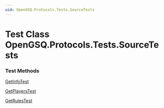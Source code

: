 ```yaml
---
uid: OpenGSQ.Protocols.Tests.SourceTests
---
```


# Test Class OpenGSQ.Protocols.Tests.SourceTests

### Test Methods

[GetInfoTest](xref:OpenGSQ.Protocols.Tests.SourceTests.GetInfoTest)

[GetPlayersTest](xref:OpenGSQ.Protocols.Tests.SourceTests.GetPlayersTest)

[GetRulesTest](xref:OpenGSQ.Protocols.Tests.SourceTests.GetRulesTest)
